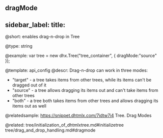 dragMode
---
sidebar_label: 
title: 
---          

@short: 
enables drag-n-drop in Tree




@type: string

@example: 
var tree = new dhx.Tree("tree_container", { 
    dragMode:"source"
});


@template:	api_config
@descr: 
Drag-n-drop can work in three modes: 

- "target" - a tree takes items from other trees, while its items can't be dragged out of it
- "source" - a tree allows dragging its items out and can't take items from other trees
- "both" - a tree both takes items from other trees and allows dragging its items out as well

@relatedsample: https://snippet.dhtmlx.com/7idtw7i4	Tree. Drag Modes

@related: tree/initialization_of_dhtmlxtree.md#initializetree
tree/drag_and_drop_handling.md#dragmode